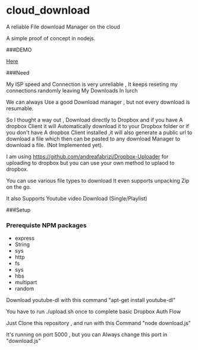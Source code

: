 cloud_download
==============

A reliable File download Manager on the cloud 

A simple proof of concept in nodejs.



###DEMO

<a href = "http://cloud_download.tk:5000">Here</a>

###Need

My ISP speed and Connection is very unreliable , It keeps reseting my connections randomly leaving My Downloads In lurch

We can always Use a good Download manager , but not every download is resumable.

So I thought a way out , Download directly to Dropbox and if you have A dropbox Client it will Automatically download it to your Dropbox folder or if you don't have A dropbox Client installed ,it will also generate a public url to download a file which then can be pasted to any download Manager to download a file. (Not Implemented yet).

I am using https://github.com/andreafabrizi/Dropbox-Uploader for uploading to dropbox but you can use your own method to uplaod to dropbox.

You can use various file types to download 
It even supports unpacking Zip on the go.

It also Supports Youtube video Download (Single/Playlist)  


###Setup


### Prerequiste NPM packages

 * express 
 * String
 * sys
 * http
 * fs
 * sys
 * hbs
 * multipart
 * random


Download youtube-dl with this command "apt-get install youtube-dl"

You have to run ./upload.sh once to complete basic Dropbox Auth Flow

Just Clone this repository , and run with this Command "node download.js"

It's running on port 5000 , but you can Always change this port in "download.js"
